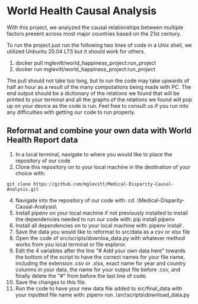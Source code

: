 # World Health Causal Analysis

With this project, we analyzed the causal relationships between multiple factors present across most major countries based on the 21st century. 

To run the project just run the following two lines of code in a Unix shell, we utilized Unbuntu 20.04 LTS but it should work for others.

1. docker pull mglevitt/world_happiness_project:run_project
2. docker run mglevitt/world_happiness_project:run_project

The pull should not take too long, but to run the code may take upwards of half an hour as a result of the many computations being made with PC. The end output should be a dictionary of the relations we found that will be printed to your terminal and all the graphs of the relations we found will pop up on your device as the code is run. Feel free to consult us if you run into any difficulties with getting our code to run properly.

## Reformat and combine your own data with World Health Report data
1. In a local terminal, navigate to where you would like to place the repository of our code
2. Clone this repository on to your local machine in the destination of your choice with: 
```
git clone https://github.com/mglevitt/Medical-Disparity-Causal-Analysis.git
```
4. Navigate into the repository of our code with: cd .\Medical-Disparity-Causal-Analysis\ 
5. Install pipenv on your local machine if not previously installed to install the dependencies needed to run our code with: pip install pipenv
6. Install all dependencies on to your local machine with: pipenv install .
7. Save the data you would like to reformat to src/data as a csv or xlsx file
8. Open the code of src/scripts/downloa_data.py with whatever method works from you local terminal or file exploror.
9. Edit the 4 variables after the line "# Add your own data here" towards the bottom of the script to have the correct names for your file name, including the extension .csv or .xlsx, exact name for year and country columns in your data, the name for your output file before .csv, and finally delete the "#" from before the last line of code. 
10. Save the changes to this file.
11. Run the code to have your new data file added to src/final_data with your inputted file name with: pipenv run .\src\scripts\download_data.py
